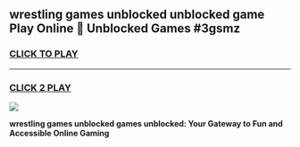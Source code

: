 
## wrestling games unblocked unblocked game Play Online 👋 Unblocked Games #3gsmz
<h3>
<a href="https://premium.freeplayer.one?title=wrestling_games_unblocked&ref=21F">CLICK TO PLAY</a></h3>
<hr>

<h3>
<a href="https://premium.freeplayer.one?title=wrestling_games_unblocked&ref=21F">CLICK 2 PLAY</a>
  
</h3>

<a href="https://premium.freeplayer.one?title=wrestling_games_unblocked&ref=21F/"><img src="https://clearcache.store/games.png"></a>


**wrestling games unblocked games unblocked: Your Gateway to Fun and Accessible Online Gaming**

